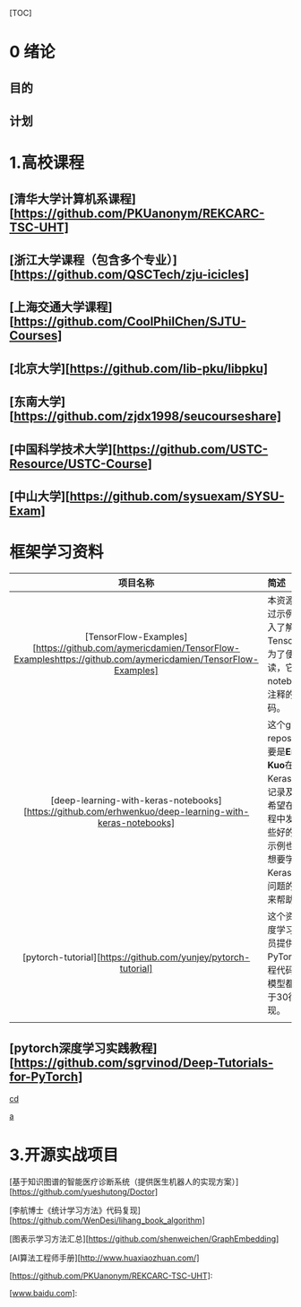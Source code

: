 [TOC]

# 0 绪论 

## 目的

## 计划





# 1.高校课程



## [清华大学计算机系课程][https://github.com/PKUanonym/REKCARC-TSC-UHT] 





## [浙江大学课程（包含多个专业）][https://github.com/QSCTech/zju-icicles]



## [上海交通大学课程][https://github.com/CoolPhilChen/SJTU-Courses]



## [北京大学][https://github.com/lib-pku/libpku]



## [东南大学][https://github.com/zjdx1998/seucourseshare]



## [中国科学技术大学][https://github.com/USTC-Resource/USTC-Course]



## [中山大学][https://github.com/sysuexam/SYSU-Exam]



# 框架学习资料



|                           项目名称                           | 简述                                                         | stars |
| :----------------------------------------------------------: | :----------------------------------------------------------- | :---: |
| [TensorFlow-Examples][https://github.com/aymericdamien/TensorFlow-Exampleshttps://github.com/aymericdamien/TensorFlow-Examples] | 本资源旨在通过示例轻松深入了解TensorFlow。 为了便于阅读，它包括notebook和带注释的源代码。 |       |
| [deep-learning-with-keras-notebooks][https://github.com/erhwenkuo/deep-learning-with-keras-notebooks] | 这个github的repository主要是**ErhWen Kuo**在学习Keras的一些记录及练习。希望在学习过程中发现到一些好的信息与示例也可以对想要学习使用Keras来解决问题的同学带来帮助。 |       |
| [pytorch-tutorial][https://github.com/yunjey/pytorch-tutorial] | 这个资源为深度学习研究人员提供了学习PyTorch的教程代码大多数模型都使用少于30行代码实现。 |       |
|                                                              |                                                              |       |





## [pytorch深度学习实践教程][https://github.com/sgrvinod/Deep-Tutorials-for-PyTorch]

[cd][网址]

[网址]:https://github.com/sgrvinod/Deep-Tutorials-for-PyTorch

[a][aa]

[aa]:https://www.baidu.com/







# 3.开源实战项目

[基于知识图谱的智能医疗诊断系统（提供医生机器人的实现方案）][https://github.com/yueshutong/Doctor]

[李航博士《统计学习方法》代码复现][https://github.com/WenDesi/lihang_book_algorithm]

[图表示学习方法汇总][https://github.com/shenweichen/GraphEmbedding]

[AI算法工程师手册][http://www.huaxiaozhuan.com/]



[https://github.com/PKUanonym/REKCARC-TSC-UHT]: 

[www.baidu.com]: 